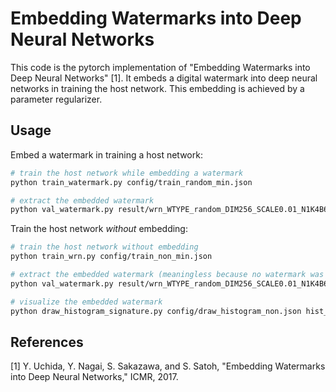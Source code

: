 Embedding Watermarks into Deep Neural Networks
====
This code is the pytorch implementation of "Embedding Watermarks into Deep Neural Networks" [1]. It embeds a digital watermark into deep neural networks in training the host network. This embedding is achieved by a parameter regularizer.

## Usage
Embed a watermark in training a host network:

```sh
# train the host network while embedding a watermark
python train_watermark.py config/train_random_min.json

# extract the embedded watermark
python val_watermark.py result/wrn_WTYPE_random_DIM256_SCALE0.01_N1K4B64EPOCH3_TBLK1.weight result/wrn_WTYPE_random_DIM256_SCALE0.01_N1K4B64EPOCH3_TBLK1_layer7_w.npy result/random
```

Train the host network *without* embedding:

```sh
# train the host network without embedding
python train_wrn.py config/train_non_min.json 

# extract the embedded watermark (meaningless because no watermark was embedded)
python val_watermark.py result/wrn_WTYPE_random_DIM256_SCALE0.01_N1K4B64EPOCH3_TBLK0.weight result/wrn_WTYPE_random_DIM256_SCALE0.01_N1K4B64EPOCH3_TBLK1_layer7_w.npy result/non

# visualize the embedded watermark
python draw_histogram_signature.py config/draw_histogram_non.json hist_signature_non.png
```

## References
[1] Y. Uchida, Y. Nagai, S. Sakazawa, and S. Satoh, "Embedding Watermarks into Deep Neural Networks," ICMR, 2017.